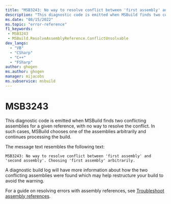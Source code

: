```yaml
---
title: "MSB3243: No way to resolve conflict between 'first assembly' and 'second assembly'. Choosing 'first assembly' arbitrarily."
description: "This diagnostic code is emitted when MSBuild finds two conflicting assemblies for a given reference, with no way to resolve the conflict."
ms.date: "08/15/2022"
ms.topic: "error-reference"
f1_keywords:
 - MSB3243
 - MSBuild.ResolveAssemblyReference.ConflictUnsolvable
dev_langs:
  - "VB"
  - "CSharp"
  - "C++"
  - "FSharp"
author: ghogen
ms.author: ghogen
manager: mijacobs
ms.subservice: msbuild
---
```

# MSB3243

This diagnostic code is emitted when MSBuild finds two conflicting assemblies for a given reference, with no way to resolve the conflict. In such cases, MSBuild chooses one of the assemblies arbitrarily and continues processing the build.

The message text resembles the following text:

```output
MSB3243: No way to resolve conflict between 'first assembly' and 'second assembly'. Choosing 'first assembly' arbitrarily.
```

A diagnostic build log will have more information about how the two conflicting assemblies were found which may help restructure your build to avoid the warning.

For a guide on resolving errors with assembly references, see [Troubleshoot assembly references](../troubleshoot-assembly-references.md).
